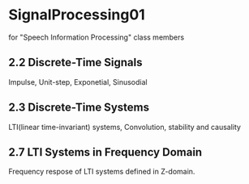 # SignalProcessing01
for "Speech Information Processing" class members

## 2.2 Discrete-Time Signals
 Impulse, Unit-step, Exponetial, Sinusodial
 
## 2.3 Discrete-Time Systems
 LTI(linear time-invariant) systems,
 Convolution,
 stability and causality
 
## 2.7 LTI Systems in Frequency Domain
  Frequency respose of LTI systems defined in Z-domain.
  

